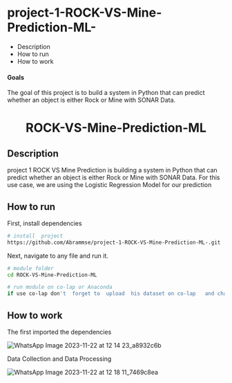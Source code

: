 


# project-1-ROCK-VS-Mine-Prediction-ML-

- Description 
- How to run
- How to work 

#### Goals  
The goal of this project is to build a system in Python that can predict whether an object is either Rock or Mine with SONAR Data. 


<div align="center">    
 
# ROCK-VS-Mine-Prediction-ML   
  
</div>
 
## Description   
project 1 ROCK VS Mine Prediction is building a system in Python that can predict whether an object is either Rock or Mine with SONAR Data. For this use case, we are using the Logistic Regression Model for our prediction  

## How to run   
First, install dependencies   
```bash
# install  project   
https://github.com/Abrammse/project-1-ROCK-VS-Mine-Prediction-ML-.git
 ```   
 Next, navigate to any file and run it.   
 ```bash
# module folder
cd ROCK-VS-Mine-Prediction-ML

# run module on co-lap or Anaconda
 if use co-lap don't  forget to  upload  his dataset on co-lap   and change the link dataset


```

##  How to work 

 The first imported the dependencies

![WhatsApp Image 2023-11-22 at 12 14 23_a8932c6b](https://github.com/Abrammse/project-1-ROCK-VS-Mine-Prediction-ML-/assets/77212440/ce3105bc-6aaa-4aca-965c-e4832ab9e0c1)

Data Collection and Data Processing

![WhatsApp Image 2023-11-22 at 12 18 11_7469c8ea](https://github.com/Abrammse/project-1-ROCK-VS-Mine-Prediction-ML-/assets/77212440/53b202d7-a65a-48b3-835a-e8d7df475556)

